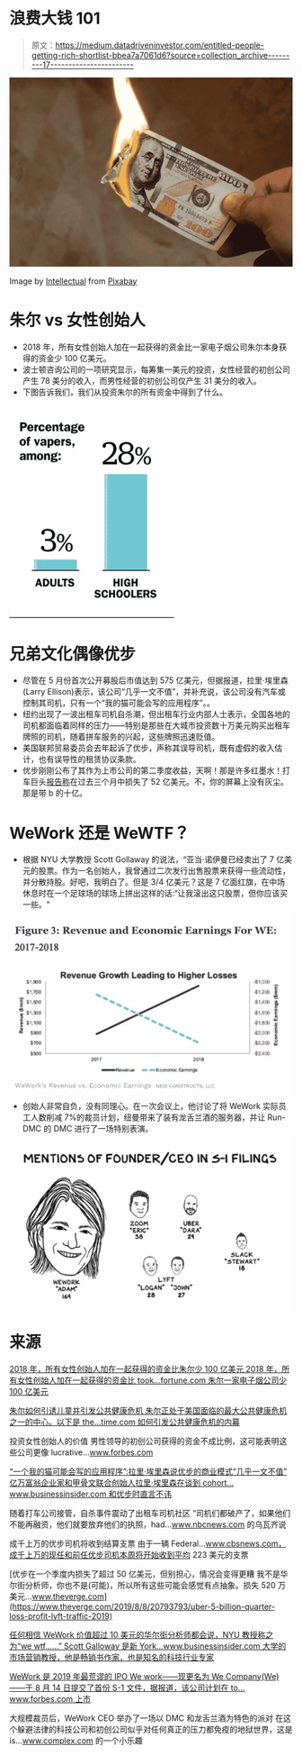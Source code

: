 # 浪费大钱 101

> 原文：<https://medium.datadriveninvestor.com/entitled-people-getting-rich-shortlist-bbea7a7061d6?source=collection_archive---------17----------------------->

![](img/d8e0b8f4a7e5988c4d12b03bfebde5be.png)

Image by [Intellectual](https://pixabay.com/users/Intellectual-4717896/?utm_source=link-attribution&utm_medium=referral&utm_campaign=image&utm_content=2113914) from [Pixabay](https://pixabay.com/?utm_source=link-attribution&utm_medium=referral&utm_campaign=image&utm_content=2113914)

# 朱尔 vs 女性创始人

*   2018 年，所有女性创始人加在一起获得的资金比一家电子烟公司朱尔本身获得的资金少 100 亿美元。
*   波士顿咨询公司的一项研究显示，每筹集一美元的投资，女性经营的初创公司产生 78 美分的收入，而男性经营的初创公司仅产生 31 美分的收入。
*   下图告诉我们，我们从投资朱尔的所有资金中得到了什么。

![](img/ebe3ce9712f24ebd39aaa6ff17215833.png)

# 兄弟文化偶像优步

*   尽管在 5 月份首次公开募股后市值达到 575 亿美元，但据报道，拉里·埃里森(Larry Ellison)表示，该公司“几乎一文不值”，并补充说，该公司没有汽车或控制其司机，只有一个“我的猫可能会写的应用程序”。。
*   纽约出现了一波出租车司机自杀潮，但出租车行业内部人士表示，全国各地的司机都面临着同样的压力——特别是那些在大城市投资数十万美元购买出租车牌照的司机，随着拼车服务的兴起，这些牌照迅速贬值。
*   美国联邦贸易委员会去年起诉了优步，声称其误导司机，既有虚假的收入估计，也有误导性的租赁协议条款。
*   优步刚刚公布了其作为上市公司的第二季度收益，天啊！那是许多红墨水！打车巨头[报告称](https://investor.uber.com/news-events/news/press-release-details/2019/Uber-Reports-Second-Quarter-2019-Results/default.aspx)在过去三个月中损失了 52 亿美元。不，你的屏幕上没有灰尘。那是带 b 的十亿。

# WeWork 还是 WeWTF？

*   根据 NYU 大学教授 Scott Gollaway 的说法，“亚当·诺伊曼已经卖出了 7 亿美元的股票。作为一名创始人，我曾通过二次发行出售股票来获得一些流动性，并分散持股。好吧，我明白了。但是 3/4 亿美元？这是 7 亿面红旗，在中场休息时在一个足球场的球场上拼出这样的话:“让我滚出这只股票，但你应该买一些。"

![](img/0a503fba96e66d1508519811007f60f1.png)

*   创始人非常自负，没有同理心。在一次会议上，他讨论了将 WeWork 实际员工人数削减 7%的裁员计划，纽曼带来了装有龙舌兰酒的服务器，并让 Run-DMC 的 DMC 进行了一场特别表演。

![](img/ea62fc95323c94949315ef8bad5d9e0d.png)

# 来源

[2018 年，所有女性创始人加在一起获得的资金比朱尔少 100 亿美元
2018 年，所有女性创始人加在一起获得的资金比 took…fortune.com 朱尔一家电子烟公司少 100 亿美元](https://fortune.com/2019/01/28/funding-female-founders-2018/)

[朱尔如何引诱儿童并引发公共健康危机
朱尔正处于美国面临的最大公共健康危机之一的中心。以下是 the…time.com 如何引发公共健康危机的内幕](https://time.com/5680988/juul-vaping-health-crisis/)

投资女性创始人的价值
男性领导的初创公司获得的资金不成比例，这可能表明这些公司更像 lucrative…www.forbes.com

[“一个我的猫可能会写的应用程序”:拉里·埃里森说优步的商业模式“几乎一文不值”
亿万富翁企业家和甲骨文联合创始人拉里·埃里森在谈到 cohort…www.businessinsider.com 和优步时直言不讳](https://www.businessinsider.com/larry-ellison-says-uber-wework-are-almost-worthless-barrons-2019-9)

随着打车公司接管，自杀事件震动了出租车司机社区
“司机们都破产了，如果他们不能再融资，他们就要放弃他们的执照，had…www.nbcnews.com 的乌瓦齐说

成千上万的优步司机将收到结算支票
由于一辆 Federal…www.cbsnews.com，成千上万的现任和前任优步司机本周将开始收到平均 223 美元的支票

[优步在一个季度内损失了超过 50 亿美元，但别担心，情况会变得更糟
我不是华尔街分析师，你也不是(可能)，所以所有这些可能会感觉有点抽象。损失 520 万美元…www.theverge.com](https://www.theverge.com/2019/8/8/20793793/uber-5-billion-quarter-loss-profit-lyft-traffic-2019)

[任何相信 WeWork 价值超过 10 美元的华尔街分析师都会说，NYU 教授称之为“we wtf……”
Scott Galloway 是新 York…www.businessinsider.com 大学的市场营销教授，他是畅销书作家，也是知名的科技行业专家](https://www.businessinsider.com/nyu-professor-calls-wework-wewtf-and-slams-bankers-2019-8)

[WeWork 是 2019 年最荒谬的 IPO
We work——现更名为 We Company(We)——于 8 月 14 日提交了首份 S-1 文件，据报道，该公司计划在 to…www.forbes.com 上市](https://www.forbes.com/sites/greatspeculations/2019/08/27/wework-is-the-most-ridiculous-ipo-of-2019/#3e8c81dc1ad6)

大规模裁员后，WeWork CEO 举办了一场以 DMC 和龙舌兰酒为特色的派对
在这个躲避法律的科技公司和初创公司似乎对任何真正的压力都免疫的地狱世界，这是 is…www.complex.com 的一个小乐趣
